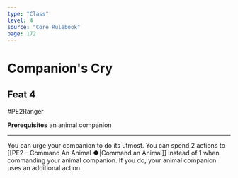 ```yaml
---
type: "Class"
level: 4
source: "Core Rulebook"
page: 172
---
```

# Companion's Cry
## Feat 4
#PE2Ranger

**Prerequisites** an animal companion

---
You can urge your companion to do its utmost. You can spend 2 actions to [[PE2 - Command An Animal ◆|Command an Animal]] instead of 1 when commanding your animal companion. If you do, your animal companion uses an additional action.